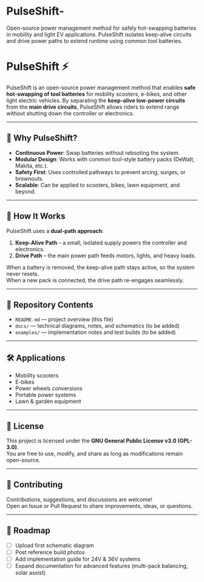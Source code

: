 # PulseShift-
Open-source power management method for safely hot-swapping batteries in mobility and light EV applications. PulseShift isolates keep-alive circuits and drive power paths to extend runtime using common tool batteries.
# PulseShift ⚡

PulseShift is an open-source power management method that enables **safe hot-swapping of tool batteries** for mobility scooters, e-bikes, and other light electric vehicles. By separating the **keep-alive low-power circuits** from the **main drive circuits**, PulseShift allows riders to extend range without shutting down the controller or electronics.

---

## 🚀 Why PulseShift?
- **Continuous Power**: Swap batteries without rebooting the system.
- **Modular Design**: Works with common tool-style battery packs (DeWalt, Makita, etc.).
- **Safety First**: Uses controlled pathways to prevent arcing, surges, or brownouts.
- **Scalable**: Can be applied to scooters, bikes, lawn equipment, and beyond.

---

## 🔧 How It Works
PulseShift uses a **dual-path approach**:
1. **Keep-Alive Path** – a small, isolated supply powers the controller and electronics.  
2. **Drive Path** – the main power path feeds motors, lights, and heavy loads.  

When a battery is removed, the keep-alive path stays active, so the system never resets.  
When a new pack is connected, the drive path re-engages seamlessly.

---

## 📂 Repository Contents
- `README.md` — project overview (this file)  
- `docs/` — technical diagrams, notes, and schematics (to be added)  
- `examples/` — implementation notes and test builds (to be added)  

---

## 🛠️ Applications
- Mobility scooters  
- E-bikes  
- Power wheels conversions  
- Portable power systems  
- Lawn & garden equipment  

---

## 📜 License
This project is licensed under the **GNU General Public License v3.0 (GPL-3.0)**.  
You are free to use, modify, and share as long as modifications remain open-source.

---

## 🤝 Contributing
Contributions, suggestions, and discussions are welcome!  
Open an Issue or Pull Request to share improvements, ideas, or questions.

---

## 🌱 Roadmap
- [ ] Upload first schematic diagram  
- [ ] Post reference build photos  
- [ ] Add implementation guide for 24V & 36V systems  
- [ ] Expand documentation for advanced features (multi-pack balancing, solar assist)
